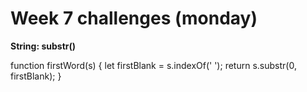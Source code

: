 # Week 7 challenges (monday)
**String: substr()**


function firstWord(s) {
  let firstBlank = s.indexOf(' ');
  return s.substr(0, firstBlank);
}
